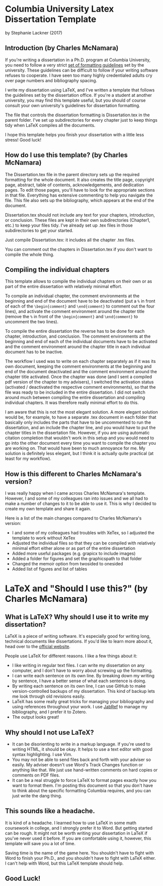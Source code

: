 # Columbia University Latex Dissertation Template
by Stephanie Lackner (2017)

## Introduction (by Charles McNamara)

If you're writing a dissertation in a Ph.D. program at Columbia University, you need to follow a very strict [set of formatting guidelines](http://gsas.columbia.edu/content/formatting-guidelines) set by the university. These guidelines can be difficult to follow if your writing software refuses to cooperate. I have seen too many highly credentialed adults cry over page numbers and bibliography spacing.

I write my dissertation using LaTeX, and I've written a template that follows the guidelines set by the dissertation office. If you're a student at another university, you may find this template useful, but you should of course consult your own university's guidelines for dissertation formatting.

The file that controls the dissertation formatting is Dissertation.tex in the parent folder. I've set up subdirectories for every chapter just to keep things tidy when LaTeX compiles all the documents.

I hope this template helps you finish your dissertation with a little less stress! Good luck!

## How do I use this template? (by Charles McNamara)

The Dissertation.tex file in the parent directory sets up the required formatting for the whole document. It also creates the title page, copyright page, abstract, table of contents, acknowledgements, and dedication pages. To edit those pages, you'll have to look for the appropriate sections in that file. Everything has extensive commenting to help you navigate the file. This file also sets up the bibliography, which appears at the end of the document.

Dissertation.tex should not include any text for your chapters, introduction, or conclusion. These files are kept in their own subdirectories (Chapter1, etc.) to keep your files tidy. I've already set up .tex files in those subdirectories to get your started.

Just compile Dissertation.tex: it includes all the chapter .tex files.

You can comment out the chapters in Dissertation.tex if you don't want to compile the whole thing.

## Compiling the individual chapters
This template allows to compile the individual chapters on their own or as part of the entire dissertation with relatively minimal effort.

To compile an individual chapter, the comment environments at the beginning and end of the document have to be deactivated (put a `%` in front of each of the `\begin{comment}` and `\end{comment}` to comment out the four lines), and activate the comment environment around the chapter title (remove the `%` in front of the `\begin{comment}` and `\end{comment}` to uncomment the two lines).

To compile the entire dissertation the reverse has to be done for each chapter, introduction, and conclusion. The comment environments at the beginning and end of each of the individual documents have to be activated and the comment environment around the chapter title in each individual document has to be inactive.

The workflow I used was to write on each chapter separately as if it was its own document, keeping the comment environments at the beginning and end of the document deactivated and the comment environment around the chapter title activated. Once the chapter was done (and I sent a compiled pdf version of the chapter to my advisers), I switched the activation status (activated / deactivated the respective comment environments), so that the file was ready to be included in the entire dissertation. I did not switch around much between compiling the entire dissertation and compiling individual chapters. It was therefore really minimal effort to do this.

I am aware that this is not the most elegant solution. A more elegant solution would be, for example, to have a separate .tex document in each folder that basically only includes the parts that have to be uncommented to run the dissertation, and an include the chapter line, and you would have to put the chapter titles in the dissertation file. However, if you are using automatic citation completion that wouldn't work in this setup and you would need to go into the other document every time you want to compile the chapter you are working on. That would have been to much annoyance for me. My solution is definitely less elegant, but I think it is actually quite practical (at least for my workflow).


## How is this different to Charles McNamara's version?
I was really happy when I came across Charles McNamara's template. However, I and some of my colleagues ran into issues and we all had to make a number of changes to it to be able to use it. This is why I decided to create my own template and share it again.

Here is a list of the main changes compared to Charles McNamara's version:
* I and some of my colleagues had troubles with XeTex, so I adjusted the template to work without XeTex
* Adjusted the individual files so that they can be compiled with relatively minimal effort either alone or as part of the entire dissertation
* Added more useful packages (e.g. grapicx to include images)
* Added a folder for figures and set the graphicspath to that folder
* Changed the memoir option from twosided to onesided
* Added list of figures and list of tables

# LaTeX and "Should I use this?" (by Charles McNamara)

## What is LaTeX? Why should I use it to write my dissertation?

LaTeX is a piece of writing software. It's especially good for writing long, technical documents like dissertations. If you'd like to learn more about it, head over to the [official website](http://latex-project.org).

People use LaTeX for different reasons. I like a few things about it:

* I like writing in regular text files. I can write my dissertation on any computer, and I don't have to worry about screwing up the formatting.
* I can write each sentence on its own line. By breaking down my writing by sentence, I have a better sense of what each sentence is doing.
* By writing each sentence on its own line, I can use GitHub to make version-controlled backups of my dissertation. This kind of backup lets me look through old revisions easily.
* LaTeX has some really great tricks for managing your bibliography and using references throughout your work. I use [JabRef](http://jabref.sourceforge.net/) to manage my bibliography, and I prefer it to Zotero.
* The output looks great!

## Why should I not use LaTeX?

* It can be disorienting to write in a markup language. If you're used to writing HTML, it should be okay. It helps to use a text editor with good syntax highlighting. I use Vim.
* You may not be able to send files back and forth with your adviser so easily. My adviser doesn't use Word's Track Changes function or anything like that. We just use hand-written comments on hard copies or comments on PDF files.
* It can be a real struggle to force LaTeX to format pages exactly how you want to format them. I'm posting this document so that you don't have to think about the specific formatting Columbia requires, and you can just write the dang thing.

## This sounds like a headache.

It is kind of a headache. I learned how to use LaTeX in some math coursework in college, and I strongly prefer it to Word. But getting started can be rough. It might not be worth writing your dissertation in LaTeX if you've never used it before. If you are comfortable using it, however, this template will save you a lot of time.

Saving time is the name of the game here. You shouldn't have to fight with Word to finish your Ph.D., and you shouldn't have to fight with LaTeX either. I can't help with Word, but this LaTeX template should help.


## Good Luck!
